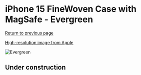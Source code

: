 # iPhone 15 FineWoven Case with MagSafe - Evergreen

[Return to previous page](/iphone_15)

[High-resolution image from Apple](https://store.storeimages.cdn-apple.com/8756/as-images.apple.com/is/MT3J3?wid=4500&hei=4500&fmt=png)

<div style="width: 512px"><img src="/almost_uncompressed/MT3J3.webp" alt="Evergreen"></div>

## Under construction
